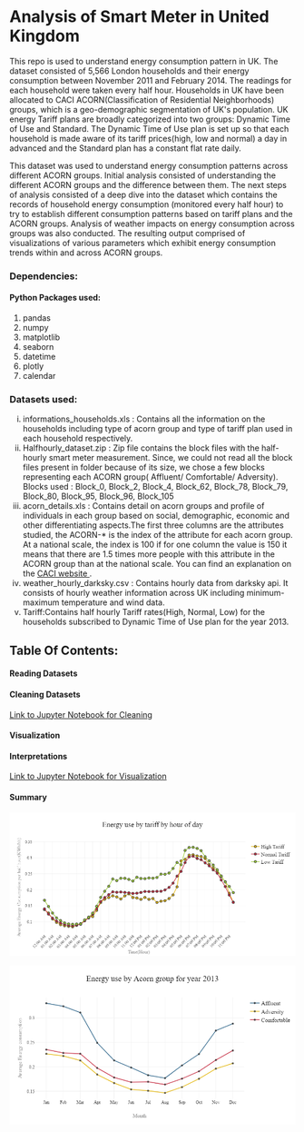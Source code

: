 

	
#  Analysis of Smart Meter in United Kingdom

<p> This repo is used to understand energy consumption pattern in UK. The dataset consisted of 5,566 London households and their energy consumption between November 2011 and February 2014. The readings for each household were taken every half hour. Households in UK have been allocated to CACI ACORN(Classification of Residential Neighborhoods) groups, which is a geo-demographic segmentation of UK's population. UK energy Tariff plans are broadly categorized into two groups: Dynamic Time of Use and Standard. The Dynamic Time of Use plan is set up so that each household is made aware of its tariff prices(high, low and normal) a day in advanced and the Standard plan has a constant flat rate daily. </p>

<p>This dataset was used to understand energy consumption patterns across different ACORN groups. Initial analysis consisted of understanding the different ACORN groups and the difference between them. The next steps of analysis consisted of a deep dive into the dataset which contains the records of household energy consumption (monitored every half hour) to try to establish different consumption patterns based on tariff plans and the ACORN groups. Analysis of weather impacts on energy consumption across groups was also conducted. The resulting output comprised of visualizations of various parameters which exhibit energy consumption trends  within and across ACORN groups.</p>

### Dependencies:

#### Python Packages used:
<ol>
	<li>pandas</li>
	<li>numpy </li>
	<li>matplotlib</li>
	<li>seaborn </li>	
	<li>datetime </li>
	<li>plotly</li>
	<li>calendar</li>
</ol>

### Datasets used:
<ol type="i">
<li>informations_households.xls : Contains all the information on the households including type of acorn group and type of tariff plan used in each household respectively.</li>

<li>Halfhourly_dataset.zip : Zip file contains the block files with the half-hourly smart meter measurement. Since, we could not read all the block files present in folder because of its size, we chose a few blocks representing each ACORN group( Affluent/ Comfortable/ Adversity).
Blocks used : Block_0, Block_2, Block_4, Block_62, Block_78, Block_79, Block_80, Block_95, Block_96, Block_105</li>

<li>acorn_details.xls : Contains detail on acorn groups and profile of individuals in each group based on social, demographic, economic and other differentiating aspects.The first three columns are the attributes studied, the ACORN-* is the index of the attribute for each acorn group. At a national scale, the index is 100 if for one column the value is 150 it means that there are 1.5 times more people with this attribute in the ACORN group than at the national scale. You can find an explanation on the <a href="https://acorn.caci.co.uk/what-is-acorn">CACI website </a>.</li>

<li>weather_hourly_darksky.csv : Contains hourly data from darksky api. It consists of hourly weather information across UK including minimum-maximum temperature and wind data.</li>

<li>Tariff:Contains half hourly Tariff rates(High, Normal, Low) for the households subscribed to Dynamic Time of Use plan for the year 2013.</li>
</ol>

## Table Of Contents:

#### Reading Datasets

#### Cleaning Datasets
<a href="https://github.com/swarsabnis/Smart_meter_London/blob/master/Jupyter_Notebooks/Smart_meter_london_cleaning_data.ipynb">Link to Jupyter Notebook for Cleaning</a>

#### Visualization

#### Interpretations 
<a href="https://github.com/swarsabnis/Smart_meter_London/blob/master/Jupyter_Notebooks/Smart_meter_london_visualizations.ipynb">Link to Jupyter Notebook for Visualization</a>


#### Summary


![Screenshot](hourly.png)



![Screenshot_2](consumption_per_month.png)



